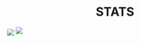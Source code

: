 <h1 align="center">STATS</h1>
<img align="center" src="https://github-readme-stats.vercel.app/api/top-langs/?username=coderwithsense&layout=compact&theme=vision-friendly-dark)](https://github.com/anuraghazra/github-readme-stats"/>
<img align="centre" src="https://github-readme-streak-stats.herokuapp.com?user=coderwithsense&theme=tokyonight&hide_border=true&date_format=M%20j%5B%2C%20Y%5D&stroke=11CBDD)](https://git.io/streak-stats">
